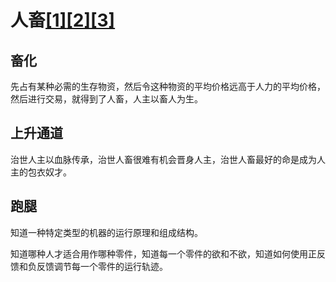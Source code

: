 # 人畜[[1]](./appendices/道德经.md)[[2]](./appendices/长短经·大体篇.md)[[3]](./appendices/罗织经.md)

## 畜化

先占有某种必需的生存物资，然后令这种物资的平均价格远高于人力的平均价格，然后进行交易，就得到了人畜，人主以畜人为生。

## 上升通道

治世人主以血脉传承，治世人畜很难有机会晋身人主，治世人畜最好的命是成为人主的包衣奴才。

## 跑腿

知道一种特定类型的机器的运行原理和组成结构。

知道哪种人才适合用作哪种零件，知道每一个零件的欲和不欲，知道如何使用正反馈和负反馈调节每一个零件的运行轨迹。
